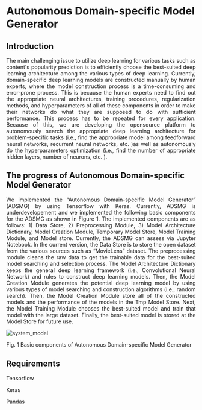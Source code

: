 # Autonomous Domain-specific Model Generator

## Introduction
<div style="text-align: justify">
The main challenging issue to utilize deep learning for various tasks such as content's popularity prediction is to efficiently choose the best-suited deep learning architecture among the various types of deep learning. Currently, domain-specific deep learning models are constructed manually by human experts, where the model construction process is a time-consuming and error-prone process. This is because the human experts need to find out the appropriate neural architectures, training procedures, regularization methods, and hyperparameters of all of these components in order to make their networks do what they are supposed to do with sufficient performance. This process has to be repeated for every application. Because of this, we are developing the opensource platform to autonomously search the appropriate deep learning architecture for problem-specific tasks (i.e., find the appropriate model among feedforward neural networks, recurrent neural networks, etc. )as well as autonomously do the hyperparameters optimization (i.e., find the number of appropriate hidden layers, number of neurons, etc. ).
</div>

## The progress of Autonomous Domain-specific Model Generator 
<div style="text-align: justify">
We implemented the “Autonomous Domain-specific Model Generator” (ADSMG) by using Tensorflow with Keras. Currently, ADSMG is underdevelopement and we implemented the following basic components for the ADSMG as shown in Figure 1. The implemented components are as follows: 1) Data Store, 2) Preprocessing Module, 3) Model Architecture Dictionary, Model Creation Module, Temporary Model Store, Model Training Module, and Model store. Currently, the ADSMG can assess via Jupyter Notebook. In the current version, the Data Store is to store the open dataset from the various sources such as “MovieLens” dataset. The preprocessing module cleans the raw data to get the trainable data for the best-suited model searching and selection process. The Model Architecture Dictionary keeps the general deep learning framework (i.e., Convolutional Neural Network) and rules to construct deep learning models. Then, the Model Creation Module generates the potential deep learning model by using various types of model searching and construction algorithms (i.e., random search). Then, the Model Creation Module store all of the constructed models and the performance of the models in the Tmp Model Store. Next, the Model Training Module chooses the best-suited model and train that model with the large dataset. Finally, the best-suited model is stored at the Model Store for future use.
</div>

![system_model](https://github.com/kyithar/Autonomous-Domain-specific-Model-Generator-/blob/master/md_figs/system_model.jpg)

Fig. 1 Basic components of Autonomous Domain-specific Model Generator

## Requirements

Tensorflow

Keras

Pandas
